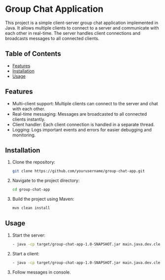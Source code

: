 # Group Chat Application

This project is a simple client-server group chat application implemented in Java. It allows multiple clients to connect to a server and communicate with each other in real-time. The server handles client connections and broadcasts messages to all connected clients.

## Table of Contents

- [Features](#features)
- [Installation](#installation)
- [Usage](#usage)

## Features

- Multi-client support: Multiple clients can connect to the server and chat with each other.
- Real-time messaging: Messages are broadcasted to all connected clients instantly.
- Client handler: Each client connection is handled in a separate thread.
- Logging: Logs important events and errors for easier debugging and monitoring.

## Installation

1. Clone the repository:
   ```sh
   git clone https://github.com/yourusername/group-chat-app.git
   
2. Navigate to the project directory:
   ```sh
   cd group-chat-app
3. Build the project using Maven:
   ```sh
   mvn clean install
   
## Usage

1. Start the server:
   ```sh
   - java -cp target/group-chat-app-1.0-SNAPSHOT.jar main.java.dev.clevernovel.groupchat.server.Server
2. Start a client:
   ```sh
   - java -cp target/group-chat-app-1.0-SNAPSHOT.jar main.java.dev.clevernovel.groupchat.client.Client
3. Follow messages in console. 